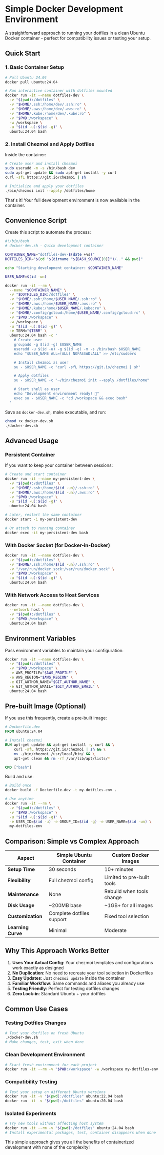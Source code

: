 # Simple Docker Development Environment

A straightforward approach to running your dotfiles in a clean Ubuntu Docker container - perfect for compatibility issues or testing your setup.

## Quick Start

### 1. Basic Container Setup

```bash
# Pull Ubuntu 24.04
docker pull ubuntu:24.04

# Run interactive container with dotfiles mounted
docker run -it --name dotfiles-dev \
  -v "$(pwd):/dotfiles" \
  -v "$HOME/.ssh:/home/dev/.ssh:ro" \
  -v "$HOME/.aws:/home/dev/.aws:ro" \
  -v "$HOME/.kube:/home/dev/.kube:ro" \
  -v "$PWD:/workspace" \
  -w /workspace \
  -u "$(id -u):$(id -g)" \
  ubuntu:24.04 bash
```

### 2. Install Chezmoi and Apply Dotfiles

Inside the container:
```bash
# Create user and install chezmoi
sudo useradd -m -s /bin/bash dev
sudo apt-get update && sudo apt-get install -y curl
curl -sfL https://git.io/chezmoi | sh

# Initialize and apply your dotfiles
./bin/chezmoi init --apply /dotfiles/home
```

That's it! Your full development environment is now available in the container.

## Convenience Script

Create this script to automate the process:

```bash
#!/bin/bash
# docker-dev.sh - Quick development container

CONTAINER_NAME="dotfiles-dev-$(date +%s)"
DOTFILES_DIR="$(cd "$(dirname "${BASH_SOURCE[0]}")/.." && pwd)"

echo "Starting development container: $CONTAINER_NAME"

USER_NAME=$(id -un)

docker run -it --rm \
  --name "$CONTAINER_NAME" \
  -v "$DOTFILES_DIR:/dotfiles" \
  -v "$HOME/.ssh:/home/$USER_NAME/.ssh:ro" \
  -v "$HOME/.aws:/home/$USER_NAME/.aws:ro" \
  -v "$HOME/.kube:/home/$USER_NAME/.kube:ro" \
  -v "$HOME/.config/gcloud:/home/$USER_NAME/.config/gcloud:ro" \
  -v "$PWD:/workspace" \
  -w /workspace \
  -u "$(id -u):$(id -g)" \
  -e TERM="$TERM" \
  ubuntu:24.04 bash -c '
    # Create user
    groupadd -g $(id -g) $USER_NAME
    useradd -u $(id -u) -g $(id -g) -m -s /bin/bash $USER_NAME
    echo "$USER_NAME ALL=(ALL) NOPASSWD:ALL" >> /etc/sudoers

    # Install chezmoi as user
    su - $USER_NAME -c "curl -sfL https://git.io/chezmoi | sh"

    # Apply dotfiles
    su - $USER_NAME -c "~/bin/chezmoi init --apply /dotfiles/home"

    # Start shell as user
    echo "Development environment ready! 🚀"
    exec su - $USER_NAME -c "cd /workspace && exec bash"
  '
```

Save as `docker-dev.sh`, make executable, and run:
```bash
chmod +x docker-dev.sh
./docker-dev.sh
```

## Advanced Usage

### Persistent Container

If you want to keep your container between sessions:

```bash
# Create and start container
docker run -it --name my-persistent-dev \
  -v "$(pwd):/dotfiles" \
  -v "$HOME/.ssh:/home/$(id -un)/.ssh:ro" \
  -v "$HOME/.aws:/home/$(id -un)/.aws:ro" \
  -v "$PWD:/workspace" \
  -u "$(id -u):$(id -g)" \
  ubuntu:24.04 bash

# Later, restart the same container
docker start -i my-persistent-dev

# Or attach to running container
docker exec -it my-persistent-dev bash
```

### With Docker Socket (for Docker-in-Docker)

```bash
docker run -it --name dotfiles-dev \
  -v "$(pwd):/dotfiles" \
  -v "$HOME/.ssh:/home/$(id -un)/.ssh:ro" \
  -v "/var/run/docker.sock:/var/run/docker.sock" \
  -v "$PWD:/workspace" \
  -u "$(id -u):$(id -g)" \
  ubuntu:24.04 bash
```

### With Network Access to Host Services

```bash
docker run -it --name dotfiles-dev \
  --network host \
  -v "$(pwd):/dotfiles" \
  -v "$PWD:/workspace" \
  ubuntu:24.04 bash
```

## Environment Variables

Pass environment variables to maintain your configuration:

```bash
docker run -it --name dotfiles-dev \
  -v "$(pwd):/dotfiles" \
  -v "$PWD:/workspace" \
  -e AWS_PROFILE="$AWS_PROFILE" \
  -e AWS_REGION="$AWS_REGION" \
  -e GIT_AUTHOR_NAME="$GIT_AUTHOR_NAME" \
  -e GIT_AUTHOR_EMAIL="$GIT_AUTHOR_EMAIL" \
  ubuntu:24.04 bash
```

## Pre-built Image (Optional)

If you use this frequently, create a pre-built image:

```dockerfile
# Dockerfile.dev
FROM ubuntu:24.04

# Install chezmoi
RUN apt-get update && apt-get install -y curl && \
    curl -sfL https://git.io/chezmoi | sh && \
    mv ./bin/chezmoi /usr/local/bin/ && \
    apt-get clean && rm -rf /var/lib/apt/lists/*

CMD ["bash"]
```

Build and use:
```bash
# Build once
docker build -f Dockerfile.dev -t my-dotfiles-env .

# Use anytime
docker run -it --rm \
  -v "$(pwd):/dotfiles" \
  -v "$PWD:/workspace" \
  -u "$(id -u):$(id -g)" \
  -e USER_ID=$(id -u) -e GROUP_ID=$(id -g) -e USER_NAME=$(id -un) \
  my-dotfiles-env
```

## Comparison: Simple vs Complex Approach

| Aspect | Simple Ubuntu Container | Custom Docker Images |
|--------|------------------------|----------------------|
| **Setup Time** | 30 seconds | 10+ minutes |
| **Flexibility** | Full chezmoi config | Limited to pre-built tools |
| **Maintenance** | None | Rebuild when tools change |
| **Disk Usage** | ~200MB base | ~1GB+ for all images |
| **Customization** | Complete dotfiles support | Fixed tool selection |
| **Learning Curve** | Minimal | Moderate |

## Why This Approach Works Better

1. **Uses Your Actual Config**: Your chezmoi templates and configurations work exactly as designed
2. **No Duplication**: No need to recreate your tool selection in Dockerfiles
3. **Easy Updates**: Just `chezmoi update` inside the container
4. **Familiar Workflow**: Same commands and aliases you already use
5. **Testing Friendly**: Perfect for testing dotfiles changes
6. **Zero Lock-in**: Standard Ubuntu + your dotfiles

## Common Use Cases

### Testing Dotfiles Changes
```bash
# Test your dotfiles on fresh Ubuntu
./docker-dev.sh
# Make changes, test, exit when done
```

### Clean Development Environment
```bash
# Start fresh environment for each project
docker run -it --rm -v "$PWD:/workspace" -w /workspace my-dotfiles-env
```

### Compatibility Testing
```bash
# Test your setup on different Ubuntu versions
docker run -it -v "$(pwd):/dotfiles" ubuntu:22.04 bash
docker run -it -v "$(pwd):/dotfiles" ubuntu:20.04 bash
```

### Isolated Experiments
```bash
# Try new tools without affecting host system
docker run -it --rm -v "$(pwd):/dotfiles" ubuntu:24.04 bash
# Install experimental packages, test, container disappears when done
```

This simple approach gives you all the benefits of containerized development with none of the complexity!
